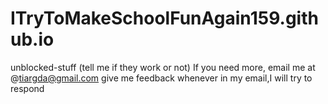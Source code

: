 # ITryToMakeSchoolFunAgain159.github.io
unblocked-stuff (tell me if they work or not)
If you need more, email me at @tiargda@gmail.com
give me feedback whenever in my email,I will try to respond
